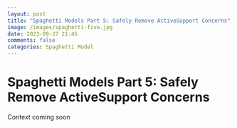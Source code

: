 ```yaml
---
layout: post
title: "Spaghetti Models Part 5: Safely Remove ActiveSupport Concerns"
image: /images/spaghetti-five.jpg
date: 2023-09-27 21:45
comments: false
categories: Spaghetti Model 
---
```


# Spaghetti Models Part 5: Safely Remove ActiveSupport Concerns

Context coming soon
